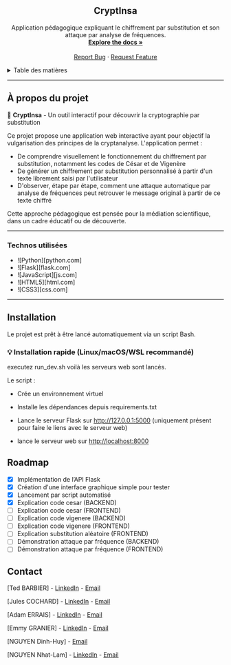<a name="readme-top"></a>

<!-- PROJECT LOGO -->
<br />
<div align="center">
  <h2 align="center">CryptInsa</h2>
  <p align="center">
    Application pédagogique expliquant le chiffrement par substitution et son attaque par analyse de fréquences.
    <br />
    <a href="https://github.com/TedBarbier/ProjetApplicationMediationScientifiqueCryptographie/ton-projet"><strong>Explore the docs »</strong></a>
    <br />
    <br />
    <a href="https://github.com/TedBarbier/ProjetApplicationMediationScientifiqueCryptographie/issues">Report Bug</a>
    ·
    <a href="https://github.com/TedBarbier/ProjetApplicationMediationScientifiqueCryptographie/issues">Request Feature</a>
  </p>
</div>

<!-- TABLE OF CONTENTS -->
<details>
  <summary>Table des matières</summary>
  <ol>
    <li>
      <a href="#about-the-project">À propos du projet</a>
      <ul>
        <li><a href="#built-with">Technos utilisées</a></li>
        <li><a href="#installation">Installation</a></li>
      </ul>
    </li>
    <li><a href="#roadmap">Roadmap</a></li>
    <li><a href="#contact">Contact</a></li>
    <li><a href="#acknowledgments">Remerciements</a></li>
  </ol>
</details>

---

## À propos du projet

🔐 **CryptInsa** - Un outil interactif pour découvrir la cryptographie par substitution

Ce projet propose une application web interactive ayant pour objectif la vulgarisation des principes de la cryptanalyse. L'application permet :

- De comprendre visuellement le fonctionnement du chiffrement par substitution, notamment les codes de César et de Vigenère
- De générer un chiffrement par substitution personnalisé à partir d'un texte librement saisi par l'utilisateur
- D'observer, étape par étape, comment une attaque automatique par analyse de fréquences peut retrouver le message original à partir de ce texte chiffré

Cette approche pédagogique est pensée pour la médiation scientifique, dans un cadre éducatif ou de découverte.

---

### Technos utilisées

* ![Python][python.com]
* ![Flask][flask.com]
* ![JavaScript][js.com]
* ![HTML5][html.com]
* ![CSS3][css.com]

---

## Installation

Le projet est prêt à être lancé automatiquement via un script Bash.

### 💡 Installation rapide (Linux/macOS/WSL recommandé)

executez run_dev.sh voilà les serveurs web sont lancés.

Le script :

-    Crée un environnement virtuel

-    Installe les dépendances depuis requirements.txt

-    Lance le serveur Flask sur http://127.0.0.1:5000 (uniquement présent pour faire le liens avec le serveur web)

-    lance le serveur web sur [http://localhost:8000](http://localhost:8000)

## Roadmap
- [x] Implémentation de l’API Flask
- [x] Création d'une interface graphique simple pour tester
- [x] Lancement par script automatisé
- [x] Explication code cesar (BACKEND)
- [ ] Explication code cesar (FRONTEND)
- [ ] Explication code vigenere (BACKEND)
- [ ] Explication code vigenere (FRONTEND)
- [ ] Explication substitution aléatoire (FRONTEND)
- [ ] Démonstration attaque par fréquence (BACKEND)
- [ ] Démonstration attaque par fréquence (FRONTEND)

<!-- CONTACT -->
## Contact
[Ted BARBIER] - [LinkedIn](https://www.linkedin.com/in/ted-barbier) - [Email](mailto:[ted.barbier@insa-cvl.fr])

[Jules COCHARD] - [LinkedIn](https://www.linkedin.com/in/jules-cochard-835180335) - [Email](mailto:[jules.cochard@insa-cvl.fr])

[Adam ERRAIS] - [LinkedIn](https://www.linkedin.com/in/adam-errais-3408b3334/) - [Email](mailto:[adam.errais@insa-cvl.fr])

[Emmy GRANIER] - [LinkedIn](https://www.linkedin.com/in/emmy-granier-741a88337/) - [Email](mailto:[emmy.granier@insa-cvl.fr])

[NGUYEN Dinh-Huy] - [Email](mailto:[dinh_huy.nguyen@insa-cvl.fr])

[NGUYEN Nhat-Lam] - [LinkedIn](https://www.linkedin.com/in/nhat-lam-nguyen/) - [Email](nhat_lam.nguyen@insa-cvl.fr])

